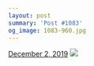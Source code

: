 ```yaml
---
layout: post
summary: 'Post #1083'
og_image: 1083-960.jpg
---
```


<p>
  <time>
    <a href="/1083">December 2, 2019</a>
  </time>
  <a href="/1083">
    <img src="{{ site.assets_url }}/1083-480.jpg" srcset="{{ site.assets_url }}/1083-240.jpg 240w, {{ site.assets_url }}/1083-480.jpg 480w, {{ site.assets_url }}/1083-720.jpg 720w, {{ site.assets_url }}/1083-960.jpg 960w" sizes="(min-width: 700px) 50vw, calc(100vw - 2rem)" />
  </a>
</p>
